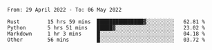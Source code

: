 <!--START_SECTION:waka-->

```text
From: 29 April 2022 - To: 06 May 2022

Rust         15 hrs 59 mins  ███████████████▓░░░░░░░░░   62.81 %
Python       5 hrs 51 mins   █████▓░░░░░░░░░░░░░░░░░░░   23.02 %
Markdown     1 hr 3 mins     █░░░░░░░░░░░░░░░░░░░░░░░░   04.18 %
Other        56 mins         █░░░░░░░░░░░░░░░░░░░░░░░░   03.72 %
```

<!--END_SECTION:waka-->
